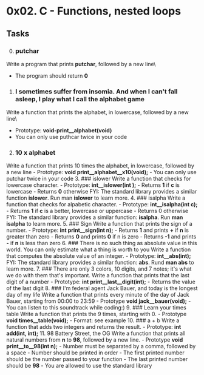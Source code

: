 # 0x02. C - Functions, nested loops 
## Tasks 
0. ### putchar
Write a program that prints **putchar**, followed by a new line\
- The program should return **0**
1. ### I sometimes suffer from insomia. And when I can't fall asleep, I play what I call the alphabet game
Write a function that prints the alphabet, in lowercase, followed by a new line\ 
- Prototype: **void-print__alphabet(void)**
- You can only use puthcar twice in your code 
2. ### 10 x alphabet 
Write a function that prints 10 times the alphabet, in lowercase, followed by a new line 
	- Prototype: **void print__alphabet__x10(void);**
	- You can only use putchar twice in your code
3. ### islower
Write a function that checks for lowercase character.
	- Prototype: **int__islower(int );**
	- Returns **1** if **c** is lowercase
	- Returns **0** otherwise
FYI: The standard library provides a similar function **islower**. Run man **islower** to learn more. 
4. ### isalpha 
Write a function that checks for alpabetic character. 
	- Prototype: **int__isalpha(int c);**
	- Returns **1** if **c** is a better, lowercase or uppercase
	- Returns 0 otherwise
FYI: The standard library provides a similar function: **isalpha**. Run **man isalpha** to learn more. 
5. ### Sign 
Write a function that prints the sign of a number. 
	- Prototype: **int print__sign(int n);**
	- Returns **1** and prints **+** if **n** is greater than zero
	- Returns **0** and prints **0** if n is zero 
	- Returns **-1** and prints **-** if **n** is less than zero
6. ### There is no such thing as absolute value in this world. You can only estimate what a thing is worth to you
Write a function that computes the absolute value of an integer. 
	- Prototype: **int__abs(int);**
FYI: The standard library provides a similar function: **abs**. Rund **man abs** to learn more.
7. ### There are only 3 colors, 10 digits, and 7 notes; it's what we do with them that's important.
Write a function that prints that the last digit of a number
	- Prototype: **int print__last__digit(int);**
	- Returns the value of the last digit
8. ### I'm federal agent Jack Bauer, and today is the longest day of my life
Write a function that prints every minute of the day of Jack Bauer, starting from 00:00 to 23:59
	- Prototype **void jack__bauer(void);**
	- You can listen to this soundtrack while coding:)
9. ### Learn your times table 
Write a function that prints the 9 times, starting with 0.
	- Prototype **void times__table(void);**
	- Format: see example
10. ### a + b 
Write a function that adds two integers and returns the result.
	- Prototype: **int add(int, int);**
11. 98 Battery Street, the OG 
Write a function that prints all natural numbers from **n** to **98**, followed by a new line.
	- Prototype **void print__to__98(int n);**
	- Number must be separated by a comma, followed by a space
	- Number should be printed in order
	- The first printed number should be the number passed to your function
	- The last printed number should be **98**
	- You are allowed to use the standard library


